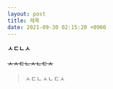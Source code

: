 ```yaml
---
layout: post
title: 제목
date: 2021-09-30 02:15:20 +0900
---
```

**ㅅㄷㄴㅅ**




~~ㅅㅅㄷㄴㅅㄴㄷㅅ~~



> ㅅㄷㄴㅅㄴㄷㅅ